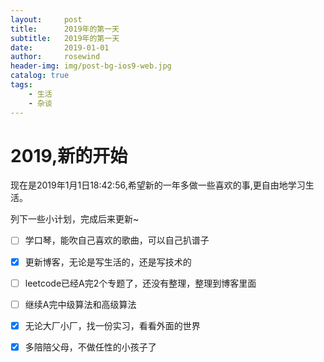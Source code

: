 ```yaml
---
layout:     post
title:      2019年的第一天
subtitle:   2019年的第一天
date:       2019-01-01
author:     rosewind
header-img: img/post-bg-ios9-web.jpg
catalog: true
tags:
    - 生活
    - 杂谈
---
```


# 2019,新的开始

现在是2019年1月1日18:42:56,希望新的一年多做一些喜欢的事,更自由地学习生活。

列下一些小计划，完成后来更新~

- [ ] 学口琴，能吹自己喜欢的歌曲，可以自己扒谱子
- [x] 更新博客，无论是写生活的，还是写技术的
- [ ] leetcode已经A完2个专题了，还没有整理，整理到博客里面
- [ ] 继续A完中级算法和高级算法
- [x] 无论大厂小厂，找一份实习，看看外面的世界
- [x] 多陪陪父母，不做任性的小孩子了

